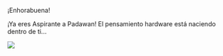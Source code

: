 ¡Enhorabuena!

¡Ya eres Aspirante a Padawan! El pensamiento hardware está naciendo dentro de ti...

![](https://github.com/Obijuan/digital-electronics-with-open-FPGAs-tutorial/raw/master/rangos/png/06-Aspirante-padawan.png)
